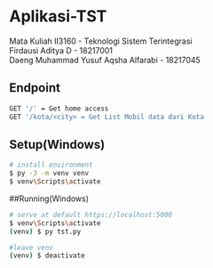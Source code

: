 # Aplikasi-TST
Mata Kuliah II3160 - Teknologi Sistem Terintegrasi\
Firdausi Aditya D - 18217001\
Daeng Muhammad Yusuf Aqsha Alfarabi - 18217045

## Endpoint
```bash
GET '/' = Get home access
GET '/kota/<city> = Get List Mobil data dari Kota
```

## Setup(Windows)
```bash
# install environment
$ py -3 -m venv venv
$ venv\Scripts\activate
```

##Running(Windows)
```bash
# serve at default https://localhost:5000
$ venv\Scripts\activate
(venv) $ py tst.py

#leave venv
(venv) $ deactivate
```

